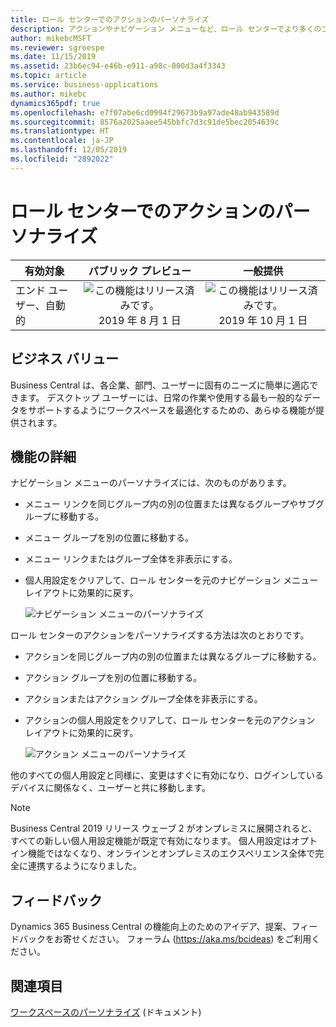 ```yaml
---
title: ロール センターでのアクションのパーソナライズ
description: アクションやナビゲーション メニューなど、ロール センターでより多くのコンテンツを再編成して、ワークスペースをさらにパーソナライズします。
author: mikebcMSFT
ms.reviewer: sgroespe
ms.date: 11/15/2019
ms.assetid: 23b6ec94-e46b-e911-a98c-000d3a4f3343
ms.topic: article
ms.service: business-applications
ms.author: mikebc
dynamics365pdf: true
ms.openlocfilehash: e7f07abe6cd0994f29673b9a97ade48ab943589d
ms.sourcegitcommit: 8576a2025aaee545bbfc7d3c91de5bec2054639c
ms.translationtype: HT
ms.contentlocale: ja-JP
ms.lasthandoff: 12/05/2019
ms.locfileid: "2892022"
---
```

# <a name="personalize-actions-on-your-role-center"></a>ロール センターでのアクションのパーソナライズ


| 有効対象    |  パブリック プレビュー | 一般提供 | 
| ---------- | :----------: |:----------: |
|エンド ユーザー、自動的|![この機能はリリース済みです。](/dynamics365-release-plan/media/green-checkmark.png "この機能はリリース済みです。") 2019 年 8 月 1 日| ![この機能はリリース済みです。](/dynamics365-release-plan/media/green-checkmark.png "この機能はリリース済みです。") 2019 年 10 月 1 日|


## <a name="business-value"></a>ビジネス バリュー
<!-- bv start -->
Business Central は、各企業、部門、ユーザーに固有のニーズに簡単に適応できます。 デスクトップ ユーザーには、日常の作業や使用する最も一般的なデータをサポートするようにワークスペースを最適化するための、あらゆる機能が提供されます。
<!-- bv end -->



## <a name="feature-details"></a>機能の詳細
<!--feature detail start -->
ナビゲーション メニューのパーソナライズには、次のものがあります。

 - メニュー リンクを同じグループ内の別の位置または異なるグループやサブグループに移動する。
 - メニュー グループを別の位置に移動する。
 - メニュー リンクまたはグループ全体を非表示にする。
 - 個人用設定をクリアして、ロール センターを元のナビゲーション メニュー レイアウトに効果的に戻す。
 
   ![ナビゲーション メニューのパーソナライズ](media/personalize-navigation.png "ナビゲーション メニューのパーソナライズ")

ロール センターのアクションをパーソナライズする方法は次のとおりです。

 - アクションを同じグループ内の別の位置または異なるグループに移動する。
 - アクション グループを別の位置に移動する。
 - アクションまたはアクション グループ全体を非表示にする。
 - アクションの個人用設定をクリアして、ロール センターを元のアクション レイアウトに効果的に戻す。

   ![アクション メニューのパーソナライズ](media/personalize-actions.png "アクション メニューのパーソナライズ")

他のすべての個人用設定と同様に、変更はすぐに有効になり、ログインしているデバイスに関係なく、ユーザーと共に移動します。


> [!NOTE]
> Business Central 2019 リリース ウェーブ 2 がオンプレミスに展開されると、すべての新しい個人用設定機能が既定で有効になります。 個人用設定はオプトイン機能ではなくなり、オンラインとオンプレミスのエクスペリエンス全体で完全に連携するようになりました。
<!--feature detail end -->






## <a name="tell-us-what-you-think"></a>フィードバック
Dynamics 365 Business Central の機能向上のためのアイデア、提案、フィードバックをお寄せください。 フォーラム (https://aka.ms/bcideas) をご利用ください。




## <a name="see-also"></a>関連項目

[ワークスペースのパーソナライズ](https://docs.microsoft.com/dynamics365/business-central/ui-personalization-user) (ドキュメント)
